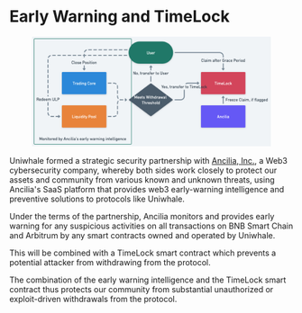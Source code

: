 # Early Warning and TimeLock

<figure><img src="../.gitbook/assets/image (2).png" alt=""><figcaption></figcaption></figure>

Uniwhale formed a strategic security partnership with [Ancilia, Inc.](https://www.ancilia.ai/), a Web3 cybersecurity company, whereby both sides work closely to protect our assets and community from various known and unknown threats, using Ancilia's SaaS platform that provides web3 early-warning intelligence and preventive solutions to protocols like Uniwhale.

Under the terms of the partnership, Ancilia monitors and provides early warning for any suspicious activities on all transactions on BNB Smart Chain and Arbitrum by any smart contracts owned and operated by Uniwhale.

This will be combined with a TimeLock smart contract which prevents a potential attacker from withdrawing from the protocol.

The combination of the early warning intelligence and the TimeLock smart contract thus protects our community from substantial unauthorized or exploit-driven withdrawals from the protocol.
